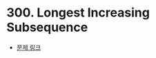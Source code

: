 # 300. Longest Increasing Subsequence

- [문제 링크](https://leetcode.com/problems/longest-increasing-subsequence/)

```java

```
